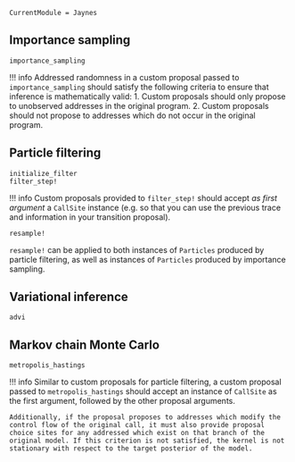 ```@meta
CurrentModule = Jaynes
```

## Importance sampling

```@docs
importance_sampling
```

!!! info
    Addressed randomness in a custom proposal passed to `importance_sampling` should satisfy the following criteria to ensure that inference is mathematically valid:
    1. Custom proposals should only propose to unobserved addresses in the original program.
    2. Custom proposals should not propose to addresses which do not occur in the original program.

## Particle filtering

```@docs
initialize_filter
filter_step!
```

!!! info
    Custom proposals provided to `filter_step!` should accept _as first argument_ a `CallSite` instance (e.g. so that you can use the previous trace and information in your transition proposal).

```@docs
resample!
```

`resample!` can be applied to both instances of `Particles` produced by particle filtering, as well as instances of `Particles` produced by importance sampling.

## Variational inference

```@docs
advi
```

## Markov chain Monte Carlo

```@docs
metropolis_hastings
```

!!! info
    Similar to custom proposals for particle filtering, a custom proposal passed to `metropolis_hastings` should accept an instance of `CallSite` as the first argument, followed by the other proposal arguments.

    Additionally, if the proposal proposes to addresses which modify the control flow of the original call, it must also provide proposal choice sites for any addressed which exist on that branch of the original model. If this criterion is not satisfied, the kernel is not stationary with respect to the target posterior of the model.
